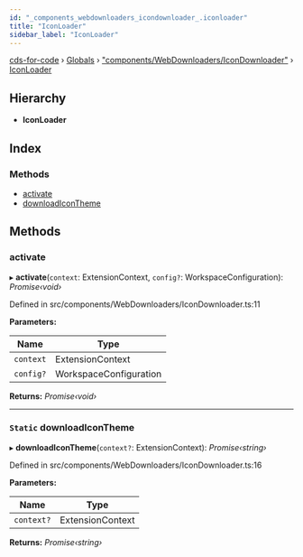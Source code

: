 ```yaml
---
id: "_components_webdownloaders_icondownloader_.iconloader"
title: "IconLoader"
sidebar_label: "IconLoader"
---
```


[cds-for-code](../index.md) › [Globals](../globals.md) › ["components/WebDownloaders/IconDownloader"](../modules/_components_webdownloaders_icondownloader_.md) › [IconLoader](_components_webdownloaders_icondownloader_.iconloader.md)

## Hierarchy

* **IconLoader**

## Index

### Methods

* [activate](_components_webdownloaders_icondownloader_.iconloader.md#activate)
* [downloadIconTheme](_components_webdownloaders_icondownloader_.iconloader.md#static-downloadicontheme)

## Methods

###  activate

▸ **activate**(`context`: ExtensionContext, `config?`: WorkspaceConfiguration): *Promise‹void›*

Defined in src/components/WebDownloaders/IconDownloader.ts:11

**Parameters:**

Name | Type |
------ | ------ |
`context` | ExtensionContext |
`config?` | WorkspaceConfiguration |

**Returns:** *Promise‹void›*

___

### `Static` downloadIconTheme

▸ **downloadIconTheme**(`context?`: ExtensionContext): *Promise‹string›*

Defined in src/components/WebDownloaders/IconDownloader.ts:16

**Parameters:**

Name | Type |
------ | ------ |
`context?` | ExtensionContext |

**Returns:** *Promise‹string›*
